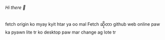 ###### Hi there 👋
<!--
**San-Shwe/San-Shwe** is a ✨ _special_ ✨ repository because its `README.md` (this file) appears on your GitHub profile.

Here are some ideas to get you started:

- 🔭 I’m currently working on ...
- 🌱 I’m currently learning ...
- 👯 I’m looking to collaborate on ...
- 🤔 I’m looking for help with ...
- 💬 Ask me about ...
- 📫 How to reach me: ...
- 😄 Pronouns: ...
- ⚡ Fun fact: ...
-->
 fetch origin ko myay kyit htar ya oo mal
 Fetch ဆိုတာ github web online paw ka pyawn lite tr ko desktop paw mar change ag lote tr
